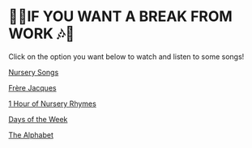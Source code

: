 <h1> 🎵🎶IF YOU WANT A BREAK FROM WORK 🎶🎵</h1>

<p> Click on the option you want below to watch and listen to some songs! </p>



<a href="https://www.mamalisa.com/?t=ec&c=22">Nursery Songs</a>

<a href="https://www.youtube.com/watch?v=BC6rvbxdywg">Frère Jacques</a>

<a href="https://www.youtube.com/watch?v=8uFNfAkQAns">1 Hour of Nursery Rhymes</a>

<a href="https://www.youtube.com/watch?v=Lpwf5N0rfVE">Days of the Week</a>

<a href="https://www.youtube.com/watch?v=5xuZxGirWQI"> The Alphabet</a>

